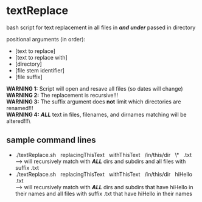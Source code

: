 # textReplace
bash script for text replacement in all files in ***and under*** passed in directory

positional arguments (in order):
  - [text to replace]
  - [text to replace with]
  - [directory]
  - [file stem identifier]
  - [file suffix]

**WARNING 1:** Script will open and resave all files (so dates will change)\
**WARNING 2:** The replacement is recursive!!!\
**WARNING 3:** The suffix argument does **not** limit which directories are renamed!!!\
**WARNING 4:** ***ALL*** text in files, filenames, and dirnames matching will be altered!!!\

sample command lines
---------------------
- ./textReplace.sh &nbsp; replacingThisText &nbsp; withThisText &nbsp; /in/this/dir &nbsp; \\* &nbsp; .txt\
    --> will recursively match with ***ALL*** dirs and subdirs and all files with suffix .txt
- ./textReplace.sh &nbsp; replacingThisText &nbsp; withThisText &nbsp; /in/this/dir &nbsp; hiHello &nbsp; .txt\
    --> will recursively match with ***ALL*** dirs and subdirs that have hiHello in their names and all files with suffix .txt that have hiHello in their names
